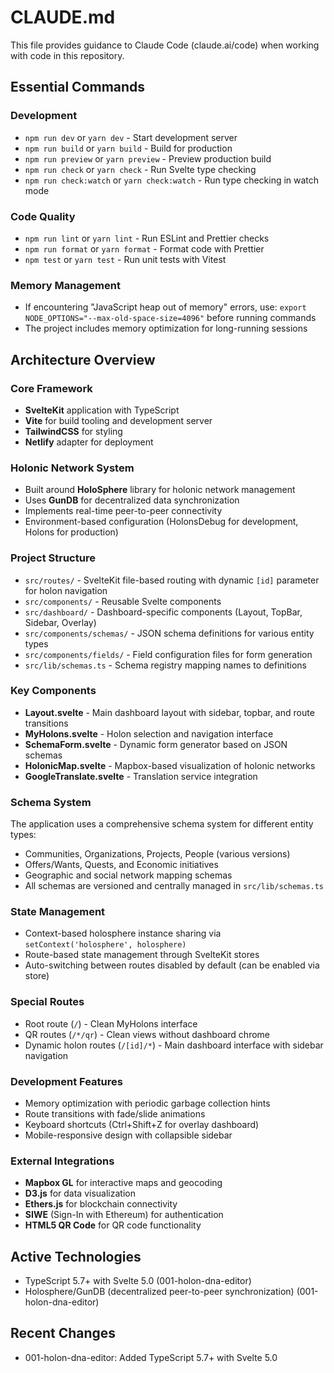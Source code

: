 # CLAUDE.md

This file provides guidance to Claude Code (claude.ai/code) when working with code in this repository.

## Essential Commands

### Development
- `npm run dev` or `yarn dev` - Start development server
- `npm run build` or `yarn build` - Build for production  
- `npm run preview` or `yarn preview` - Preview production build
- `npm run check` or `yarn check` - Run Svelte type checking
- `npm run check:watch` or `yarn check:watch` - Run type checking in watch mode

### Code Quality
- `npm run lint` or `yarn lint` - Run ESLint and Prettier checks
- `npm run format` or `yarn format` - Format code with Prettier
- `npm test` or `yarn test` - Run unit tests with Vitest

### Memory Management
- If encountering "JavaScript heap out of memory" errors, use: `export NODE_OPTIONS="--max-old-space-size=4096"` before running commands
- The project includes memory optimization for long-running sessions

## Architecture Overview

### Core Framework
- **SvelteKit** application with TypeScript
- **Vite** for build tooling and development server
- **TailwindCSS** for styling
- **Netlify** adapter for deployment

### Holonic Network System
- Built around **HoloSphere** library for holonic network management
- Uses **GunDB** for decentralized data synchronization
- Implements real-time peer-to-peer connectivity
- Environment-based configuration (HolonsDebug for development, Holons for production)

### Project Structure
- `src/routes/` - SvelteKit file-based routing with dynamic `[id]` parameter for holon navigation
- `src/components/` - Reusable Svelte components
- `src/dashboard/` - Dashboard-specific components (Layout, TopBar, Sidebar, Overlay)
- `src/components/schemas/` - JSON schema definitions for various entity types
- `src/components/fields/` - Field configuration files for form generation
- `src/lib/schemas.ts` - Schema registry mapping names to definitions

### Key Components
- **Layout.svelte** - Main dashboard layout with sidebar, topbar, and route transitions
- **MyHolons.svelte** - Holon selection and navigation interface
- **SchemaForm.svelte** - Dynamic form generator based on JSON schemas
- **HolonicMap.svelte** - Mapbox-based visualization of holonic networks
- **GoogleTranslate.svelte** - Translation service integration

### Schema System
The application uses a comprehensive schema system for different entity types:
- Communities, Organizations, Projects, People (various versions)
- Offers/Wants, Quests, and Economic initiatives  
- Geographic and social network mapping schemas
- All schemas are versioned and centrally managed in `src/lib/schemas.ts`

### State Management
- Context-based holosphere instance sharing via `setContext('holosphere', holosphere)`
- Route-based state management through SvelteKit stores
- Auto-switching between routes disabled by default (can be enabled via store)

### Special Routes
- Root route (`/`) - Clean MyHolons interface
- QR routes (`/*/qr`) - Clean views without dashboard chrome  
- Dynamic holon routes (`/[id]/*`) - Main dashboard interface with sidebar navigation

### Development Features
- Memory optimization with periodic garbage collection hints
- Route transitions with fade/slide animations
- Keyboard shortcuts (Ctrl+Shift+Z for overlay dashboard)
- Mobile-responsive design with collapsible sidebar

### External Integrations
- **Mapbox GL** for interactive maps and geocoding
- **D3.js** for data visualization
- **Ethers.js** for blockchain connectivity
- **SIWE** (Sign-In with Ethereum) for authentication
- **HTML5 QR Code** for QR code functionality

## Active Technologies
- TypeScript 5.7+ with Svelte 5.0 (001-holon-dna-editor)
- Holosphere/GunDB (decentralized peer-to-peer synchronization) (001-holon-dna-editor)

## Recent Changes
- 001-holon-dna-editor: Added TypeScript 5.7+ with Svelte 5.0

